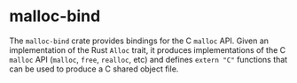 <!-- Copyright 2017 the authors. See the 'Copyright and license' section of the README.md file at the top-level directory of this repository.

Licensed under the Apache License, Version 2.0 (the LICENSE file). This file may not be copied, modified, or distributed except according to those terms. -->

malloc-bind
===========

The `malloc-bind` crate provides bindings for the C `malloc` API. Given an implementation of the Rust `Alloc` trait, it produces implementations of the C `malloc` API (`malloc`, `free`, `realloc`, etc) and defines `extern "C"` functions that can be used to produce a C shared object file.
